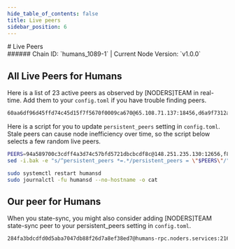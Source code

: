 ```yaml
---
hide_table_of_contents: false
title: Live peers
sidebar_position: 6
---
```


<div class="h1-with-icon icon-humans">
# Live Peers
</div>
###### Chain ID: `humans_1089-1` | Current Node Version: `v1.0.0`

## All Live Peers for Humans
Here is a list of 23 active peers as observed by [NODERS]TEAM in real-time. Add them to your `config.toml` if you have trouble finding peers.

```bash
60aa6df96d45ffd74c45d15f7f5670f0009ca670@65.108.71.137:18456,d6a9f7312a119abb36979687c5f05126a7b5ad16@135.181.5.232:18456,2f8a0bf63e23606dc85bdd11afbf34e68a9f3b74@46.38.232.86:40656,fd09725dc4c9cc8430ae0a3037bb1ff322b30494@178.23.126.101:31304,8cf509aeecdd2f84e690f06d707c0fa9e679e441@51.222.44.116:17656,f9344349e8435362bc7f21f67b9b61d2f1d6891b@152.32.174.173:26656,d9bfa29e0cf9c4ce0cc9c26d98e5d97228f93b0b@65.109.88.38:12256,20f95f8b8dd32b94b593dc3e8fcf0b0aeb74b85d@94.237.93.65:26656,1d038d7318974ce6fe031161d5ed530c93844089@65.108.234.137:18456,b2e6a64c646b60e3097082f32b942ee7247893c5@65.109.115.172:18456,7e99cb89f22ae507ca12063d91e51ab5d843a288@65.108.101.109:18456,637077d431f618181597706810a65c826524fd74@176.9.120.85:18456,02daf8764bcb476c1091ea1cd85c8012f1f4d85a@94.130.32.7:26656,ebc272824924ea1a27ea3183dd0b9ba713494f83@195.3.220.73:27536,3cc32215c9edd2aa3a07714a1c8818b2ef685053@162.19.84.221:26656,29e0f8dec39425ade6f9c83fac1c0b826552a4f7@57.129.24.27:26656,94a589700c3cdff4a3d74c57bfd5721dbcbcdf8c@148.251.235.130:12656,d3f0d75b9729bf7321ba44d678bf17075cbf1ca8@5.161.110.13:26656,f913050241ce5fd49ea3783ed21724ad05db7291@65.109.125.235:26656,f8006da7d742777eeca0194b94586c8f147be4f6@142.132.253.112:17656,28bc23066c91b4264a22d5f62ca4dc87741e9553@35.178.206.43:26656,e7533ed775d00e1e6376eea8ef42d14568a761d1@34.247.66.18:26656,081d17fcdaeaf917bdc874946c97a553d0ec2aae@176.126.87.56:26656
```

Here is a script for you to update `persistent_peers` setting in `config.toml`. Stale peers can cause node inefficiency over time, so the script below selects a few random live peers.

```bash
PEERS=94a589700c3cdff4a3d74c57bfd5721dbcbcdf8c@148.251.235.130:12656,f8006da7d742777eeca0194b94586c8f147be4f6@142.132.253.112:17656,d6a9f7312a119abb36979687c5f05126a7b5ad16@135.181.5.232:18456,f913050241ce5fd49ea3783ed21724ad05db7291@65.109.125.235:26656,28bc23066c91b4264a22d5f62ca4dc87741e9553@35.178.206.43:26656
sed -i.bak -e "s/^persistent_peers *=.*/persistent_peers = \"$PEERS\"/" ~/.humansd/config/config.toml

sudo systemctl restart humansd
sudo journalctl -fu humansd --no-hostname -o cat
```

## Our peer for Humans
When you state-sync, you might also consider adding [NODERS]TEAM state-sync peer to your persistent_peers setting in `config.toml`.

```bash
284fa3bdcdfd0d5aba7047db88f26d7a8ef38ed7@humans-rpc.noders.services:21656
```
